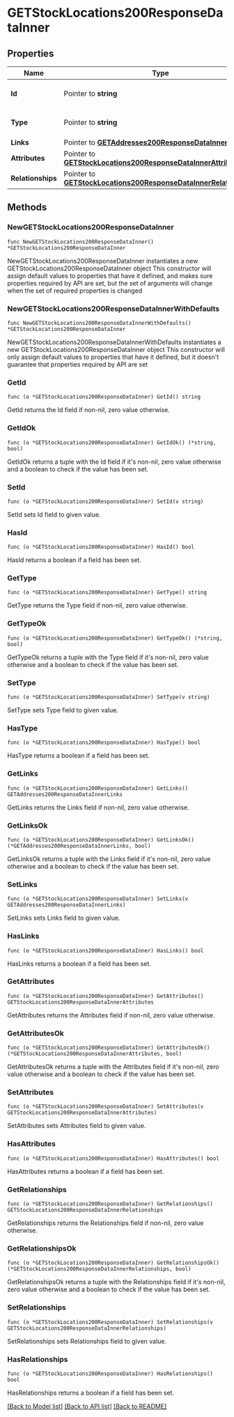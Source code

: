 # GETStockLocations200ResponseDataInner

## Properties

Name | Type | Description | Notes
------------ | ------------- | ------------- | -------------
**Id** | Pointer to **string** | The resource&#39;s id | [optional] 
**Type** | Pointer to **string** | The resource&#39;s type | [optional] 
**Links** | Pointer to [**GETAddresses200ResponseDataInnerLinks**](GETAddresses200ResponseDataInnerLinks.md) |  | [optional] 
**Attributes** | Pointer to [**GETStockLocations200ResponseDataInnerAttributes**](GETStockLocations200ResponseDataInnerAttributes.md) |  | [optional] 
**Relationships** | Pointer to [**GETStockLocations200ResponseDataInnerRelationships**](GETStockLocations200ResponseDataInnerRelationships.md) |  | [optional] 

## Methods

### NewGETStockLocations200ResponseDataInner

`func NewGETStockLocations200ResponseDataInner() *GETStockLocations200ResponseDataInner`

NewGETStockLocations200ResponseDataInner instantiates a new GETStockLocations200ResponseDataInner object
This constructor will assign default values to properties that have it defined,
and makes sure properties required by API are set, but the set of arguments
will change when the set of required properties is changed

### NewGETStockLocations200ResponseDataInnerWithDefaults

`func NewGETStockLocations200ResponseDataInnerWithDefaults() *GETStockLocations200ResponseDataInner`

NewGETStockLocations200ResponseDataInnerWithDefaults instantiates a new GETStockLocations200ResponseDataInner object
This constructor will only assign default values to properties that have it defined,
but it doesn't guarantee that properties required by API are set

### GetId

`func (o *GETStockLocations200ResponseDataInner) GetId() string`

GetId returns the Id field if non-nil, zero value otherwise.

### GetIdOk

`func (o *GETStockLocations200ResponseDataInner) GetIdOk() (*string, bool)`

GetIdOk returns a tuple with the Id field if it's non-nil, zero value otherwise
and a boolean to check if the value has been set.

### SetId

`func (o *GETStockLocations200ResponseDataInner) SetId(v string)`

SetId sets Id field to given value.

### HasId

`func (o *GETStockLocations200ResponseDataInner) HasId() bool`

HasId returns a boolean if a field has been set.

### GetType

`func (o *GETStockLocations200ResponseDataInner) GetType() string`

GetType returns the Type field if non-nil, zero value otherwise.

### GetTypeOk

`func (o *GETStockLocations200ResponseDataInner) GetTypeOk() (*string, bool)`

GetTypeOk returns a tuple with the Type field if it's non-nil, zero value otherwise
and a boolean to check if the value has been set.

### SetType

`func (o *GETStockLocations200ResponseDataInner) SetType(v string)`

SetType sets Type field to given value.

### HasType

`func (o *GETStockLocations200ResponseDataInner) HasType() bool`

HasType returns a boolean if a field has been set.

### GetLinks

`func (o *GETStockLocations200ResponseDataInner) GetLinks() GETAddresses200ResponseDataInnerLinks`

GetLinks returns the Links field if non-nil, zero value otherwise.

### GetLinksOk

`func (o *GETStockLocations200ResponseDataInner) GetLinksOk() (*GETAddresses200ResponseDataInnerLinks, bool)`

GetLinksOk returns a tuple with the Links field if it's non-nil, zero value otherwise
and a boolean to check if the value has been set.

### SetLinks

`func (o *GETStockLocations200ResponseDataInner) SetLinks(v GETAddresses200ResponseDataInnerLinks)`

SetLinks sets Links field to given value.

### HasLinks

`func (o *GETStockLocations200ResponseDataInner) HasLinks() bool`

HasLinks returns a boolean if a field has been set.

### GetAttributes

`func (o *GETStockLocations200ResponseDataInner) GetAttributes() GETStockLocations200ResponseDataInnerAttributes`

GetAttributes returns the Attributes field if non-nil, zero value otherwise.

### GetAttributesOk

`func (o *GETStockLocations200ResponseDataInner) GetAttributesOk() (*GETStockLocations200ResponseDataInnerAttributes, bool)`

GetAttributesOk returns a tuple with the Attributes field if it's non-nil, zero value otherwise
and a boolean to check if the value has been set.

### SetAttributes

`func (o *GETStockLocations200ResponseDataInner) SetAttributes(v GETStockLocations200ResponseDataInnerAttributes)`

SetAttributes sets Attributes field to given value.

### HasAttributes

`func (o *GETStockLocations200ResponseDataInner) HasAttributes() bool`

HasAttributes returns a boolean if a field has been set.

### GetRelationships

`func (o *GETStockLocations200ResponseDataInner) GetRelationships() GETStockLocations200ResponseDataInnerRelationships`

GetRelationships returns the Relationships field if non-nil, zero value otherwise.

### GetRelationshipsOk

`func (o *GETStockLocations200ResponseDataInner) GetRelationshipsOk() (*GETStockLocations200ResponseDataInnerRelationships, bool)`

GetRelationshipsOk returns a tuple with the Relationships field if it's non-nil, zero value otherwise
and a boolean to check if the value has been set.

### SetRelationships

`func (o *GETStockLocations200ResponseDataInner) SetRelationships(v GETStockLocations200ResponseDataInnerRelationships)`

SetRelationships sets Relationships field to given value.

### HasRelationships

`func (o *GETStockLocations200ResponseDataInner) HasRelationships() bool`

HasRelationships returns a boolean if a field has been set.


[[Back to Model list]](../README.md#documentation-for-models) [[Back to API list]](../README.md#documentation-for-api-endpoints) [[Back to README]](../README.md)


